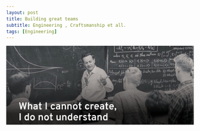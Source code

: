 ```yaml
---
layout: post
title: Building great teams
subtitle: Engineering , Craftsmanship et all.
tags: [Engineering]
---
```


![Feynman](/img/feynman.jpeg)
